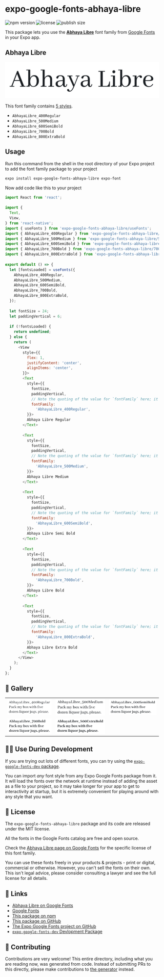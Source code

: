 # expo-google-fonts-abhaya-libre

![npm version](https://flat.badgen.net/npm/v/expo-google-fonts-abhaya-libre)
![license](https://flat.badgen.net/github/license/expo/google-fonts)
![publish size](https://flat.badgen.net/packagephobia/install/expo-google-fonts-abhaya-libre)

This package lets you use the [**Abhaya Libre**](https://fonts.google.com/specimen/Abhaya+Libre) font family from [Google Fonts](https://fonts.google.com/) in your Expo app.

## Abhaya Libre

![Abhaya Libre](./font-family.png)

This font family contains [5 styles](#-gallery).

- `AbhayaLibre_400Regular`
- `AbhayaLibre_500Medium`
- `AbhayaLibre_600SemiBold`
- `AbhayaLibre_700Bold`
- `AbhayaLibre_800ExtraBold`

## Usage

Run this command from the shell in the root directory of your Expo project to add the font family package to your project
```sh
expo install expo-google-fonts-abhaya-libre expo-font
```

Now add code like this to your project
```js
import React from 'react';

import {
  Text,
  View,
} from 'react-native';
import { useFonts } from 'expo-google-fonts-abhaya-libre/useFonts';
import { AbhayaLibre_400Regular } from 'expo-google-fonts-abhaya-libre/400Regular';
import { AbhayaLibre_500Medium } from 'expo-google-fonts-abhaya-libre/500Medium';
import { AbhayaLibre_600SemiBold } from 'expo-google-fonts-abhaya-libre/600SemiBold';
import { AbhayaLibre_700Bold } from 'expo-google-fonts-abhaya-libre/700Bold';
import { AbhayaLibre_800ExtraBold } from 'expo-google-fonts-abhaya-libre/800ExtraBold';

export default () => {
  let [fontsLoaded] = useFonts({
    AbhayaLibre_400Regular,
    AbhayaLibre_500Medium,
    AbhayaLibre_600SemiBold,
    AbhayaLibre_700Bold,
    AbhayaLibre_800ExtraBold,
  });

  let fontSize = 24;
  let paddingVertical = 6;

  if (!fontsLoaded) {
    return undefined;
  } else {
    return (
      <View
        style={{
          flex: 1,
          justifyContent: 'center',
          alignItems: 'center',
        }}>
        <Text
          style={{
            fontSize,
            paddingVertical,
            // Note the quoting of the value for `fontFamily` here; it expects a string!
            fontFamily:
              'AbhayaLibre_400Regular',
          }}>
          Abhaya Libre Regular
        </Text>

        <Text
          style={{
            fontSize,
            paddingVertical,
            // Note the quoting of the value for `fontFamily` here; it expects a string!
            fontFamily:
              'AbhayaLibre_500Medium',
          }}>
          Abhaya Libre Medium
        </Text>

        <Text
          style={{
            fontSize,
            paddingVertical,
            // Note the quoting of the value for `fontFamily` here; it expects a string!
            fontFamily:
              'AbhayaLibre_600SemiBold',
          }}>
          Abhaya Libre Semi Bold
        </Text>

        <Text
          style={{
            fontSize,
            paddingVertical,
            // Note the quoting of the value for `fontFamily` here; it expects a string!
            fontFamily:
              'AbhayaLibre_700Bold',
          }}>
          Abhaya Libre Bold
        </Text>

        <Text
          style={{
            fontSize,
            paddingVertical,
            // Note the quoting of the value for `fontFamily` here; it expects a string!
            fontFamily:
              'AbhayaLibre_800ExtraBold',
          }}>
          Abhaya Libre Extra Bold
        </Text>
      </View>
    );
  }
};

```

## 🔡 Gallery


||||
|-|-|-|
|![AbhayaLibre_400Regular](.//400Regular/AbhayaLibre_400Regular.ttf.png)|![AbhayaLibre_500Medium](.//500Medium/AbhayaLibre_500Medium.ttf.png)|![AbhayaLibre_600SemiBold](.//600SemiBold/AbhayaLibre_600SemiBold.ttf.png)||
|![AbhayaLibre_700Bold](.//700Bold/AbhayaLibre_700Bold.ttf.png)|![AbhayaLibre_800ExtraBold](.//800ExtraBold/AbhayaLibre_800ExtraBold.ttf.png)|||


## 👩‍💻 Use During Development

If you are trying out lots of different fonts, you can try using the [`expo-google-fonts-dev` package](https://github.com/freeboub/google-fonts/tree/master/font-packages/dev#readme).

You can import *any* font style from any Expo Google Fonts package from it. It will load the fonts
over the network at runtime instead of adding the asset as a file to your project, so it may take longer
for your app to get to interactivity at startup, but it is extremely convenient
for playing around with any style that you want.

## 📖 License

The `expo-google-fonts-abhaya-libre` package and its code are released under the MIT license.

All the fonts in the Google Fonts catalog are free and open source.

Check the [Abhaya Libre page on Google Fonts](https://fonts.google.com/specimen/Abhaya+Libre) for the specific license of this font family.

You can use these fonts freely in your products & projects - print or digital, commercial or otherwise. However, you can't sell the fonts on their own. This isn't legal advice, please consider consulting a lawyer and see the full license for all details.

## 🔗 Links

- [Abhaya Libre on Google Fonts](https://fonts.google.com/specimen/Abhaya+Libre)
- [Google Fonts](https://fonts.google.com/)
- [This package on npm](https://www.npmjs.com/package/expo-google-fonts-abhaya-libre)
- [This package on GitHub](https://github.com/freeboub/google-fonts/tree/master/font-packages/abhaya-libre)
- [The Expo Google Fonts project on GitHub](https://github.com/freeboub/google-fonts)
- [`expo-google-fonts-dev` Devlopment Package](https://github.com/freeboub/google-fonts/tree/master/font-packages/dev)

## 🤝 Contributing

Contributions are very welcome! This entire directory, including what you are reading now, was generated from code. Instead of submitting PRs to this directly, please make contributions to [the generator](https://github.com/freeboub/google-fonts/tree/master/packages/generator) instead.
